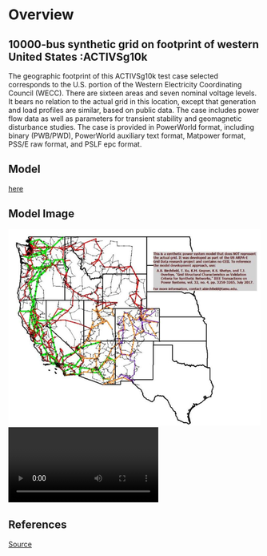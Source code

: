 # Overview

## 10000-bus synthetic grid on footprint of western United States :ACTIVSg10k

The geographic footprint of this ACTIVSg10k test case selected corresponds to the U.S. portion of the Western Electricity Coordinating Council (WECC). There are sixteen areas and seven nominal voltage levels. It bears no relation to the actual grid in this location, except that generation and load profiles are similar, based on public data. The case includes power flow data as well as parameters for transient stability and geomagnetic disturbance studies. The case is provided in PowerWorld format, including binary (PWB/PWD), PowerWorld auxiliary text format, Matpower format, PSS/E raw format, and PSLF epc format.

## Model

[here](https://github.com/ITI/models/releases/download/ACTIVSg10k/ACTIVSg10k.zip)

## Model Image

![Model Image](assets/ACTIVSg10k.jpg)
![Model Video](assets/ACTIVSg10k_GenLoss_TSFreq.wmv)

## References

[Source](https://electricgrids.engr.tamu.edu/electric-grid-test-cases/activsg10k/)
